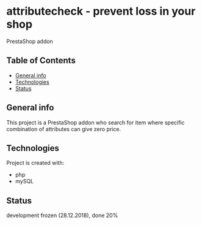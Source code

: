 # attributecheck - prevent loss in your shop
PrestaShop addon

## Table of Contents
* [General info](#general-info)
* [Technologies](#technologies)
* [Status](#status)

## General info
This project is a PrestaShop addon who search for item where specific combination of attributes can give zero price.

## Technologies
Project is created with:
* php
* mySQL

## Status
development frozen (28.12.2018), done 20%
